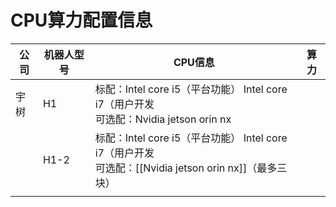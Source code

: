 # CPU算力配置信息

| 公司  | 机器人型号 | CPU信息                                                                            | 算力  |
| --- | ----- | -------------------------------------------------------------------------------- | --- |
| 宇树  | H1    | 标配：Intel core i5（平台功能） Intel core i7（用户开发<br>可选配：Nvidia jetson orin nx           |     |
|     | H1-2  | 标配：Intel core i5（平台功能） Intel core i7（用户开发<br>可选配：[[Nvidia jetson orin nx]]（最多三块） |     |
|     |       |                                                                                  |     |

